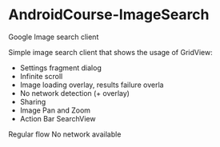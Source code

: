 # AndroidCourse-ImageSearch
Google Image search client

Simple image search client that shows the usage of GridView:

* Settings fragment dialog
* Infinite scroll
* Image loading overlay, results failure overla
* No network detection (+ overlay)
* Sharing
* Image Pan and Zoom 
* Action Bar SearchView

Regular flow
[](https://raw.githubusercontent.com/yeyus/AndroidCourse-ImageSearch/master/ImageSearchFlow.gif)
No network available
[](https://raw.githubusercontent.com/yeyus/AndroidCourse-ImageSearch/master/ImageSearchFlow-NoNetwork.gif)
